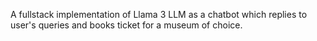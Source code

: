 A fullstack implementation of Llama 3 LLM as a chatbot which replies to user's queries and books ticket for a museum of choice.
